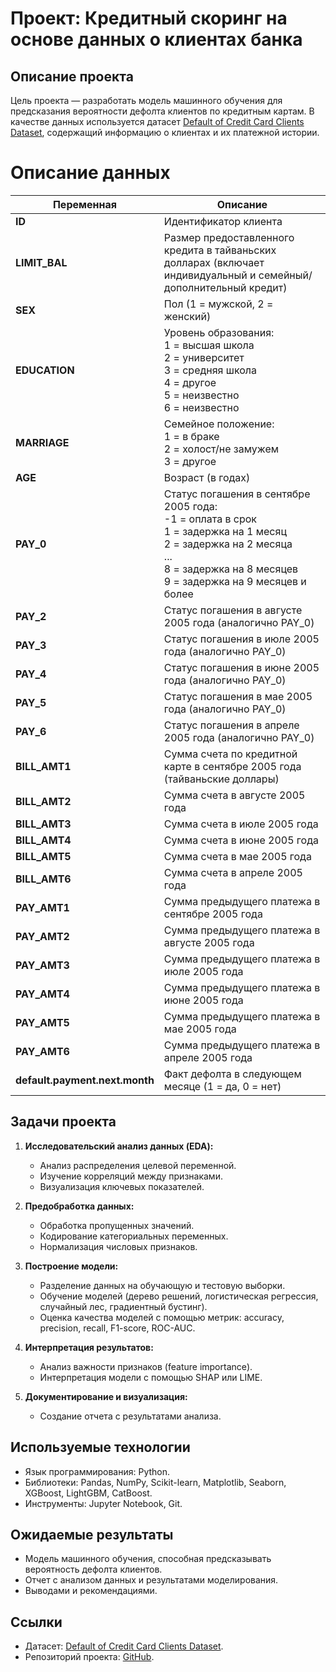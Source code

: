 # Проект: Кредитный скоринг на основе данных о клиентах банка

## Описание проекта
Цель проекта — разработать модель машинного обучения для предсказания вероятности дефолта клиентов по кредитным картам. В качестве данных используется датасет [Default of Credit Card Clients Dataset](https://www.kaggle.com/uciml/default-of-credit-card-clients-dataset), содержащий информацию о клиентах и их платежной истории.

# Описание данных

| Переменная | Описание |
|------------|----------|
| **ID** | Идентификатор клиента |
| **LIMIT_BAL** | Размер предоставленного кредита в тайваньских долларах (включает индивидуальный и семейный/дополнительный кредит) |
| **SEX** | Пол (1 = мужской, 2 = женский) |
| **EDUCATION** | Уровень образования:<br> 1 = высшая школа<br> 2 = университет<br> 3 = средняя школа<br> 4 = другое<br> 5 = неизвестно<br> 6 = неизвестно |
| **MARRIAGE** | Семейное положение:<br> 1 = в браке<br> 2 = холост/не замужем<br> 3 = другое |
| **AGE** | Возраст (в годах) |
| **PAY_0** | Статус погашения в сентябре 2005 года:<br> -1 = оплата в срок<br> 1 = задержка на 1 месяц<br> 2 = задержка на 2 месяца<br> ...<br> 8 = задержка на 8 месяцев<br> 9 = задержка на 9 месяцев и более |
| **PAY_2** | Статус погашения в августе 2005 года (аналогично PAY_0) |
| **PAY_3** | Статус погашения в июле 2005 года (аналогично PAY_0) |
| **PAY_4** | Статус погашения в июне 2005 года (аналогично PAY_0) |
| **PAY_5** | Статус погашения в мае 2005 года (аналогично PAY_0) |
| **PAY_6** | Статус погашения в апреле 2005 года (аналогично PAY_0) |
| **BILL_AMT1** | Сумма счета по кредитной карте в сентябре 2005 года (тайваньские доллары) |
| **BILL_AMT2** | Сумма счета в августе 2005 года |
| **BILL_AMT3** | Сумма счета в июле 2005 года |
| **BILL_AMT4** | Сумма счета в июне 2005 года |
| **BILL_AMT5** | Сумма счета в мае 2005 года |
| **BILL_AMT6** | Сумма счета в апреле 2005 года |
| **PAY_AMT1** | Сумма предыдущего платежа в сентябре 2005 года |
| **PAY_AMT2** | Сумма предыдущего платежа в августе 2005 года |
| **PAY_AMT3** | Сумма предыдущего платежа в июле 2005 года |
| **PAY_AMT4** | Сумма предыдущего платежа в июне 2005 года |
| **PAY_AMT5** | Сумма предыдущего платежа в мае 2005 года |
| **PAY_AMT6** | Сумма предыдущего платежа в апреле 2005 года |
| **default.payment.next.month** | Факт дефолта в следующем месяце (1 = да, 0 = нет) |

## Задачи проекта
1. **Исследовательский анализ данных (EDA):**
   - Анализ распределения целевой переменной.
   - Изучение корреляций между признаками.
   - Визуализация ключевых показателей.

2. **Предобработка данных:**
   - Обработка пропущенных значений.
   - Кодирование категориальных переменных.
   - Нормализация числовых признаков.

3. **Построение модели:**
   - Разделение данных на обучающую и тестовую выборки.
   - Обучение моделей (дерево решений, логистическая регрессия, случайный лес, градиентный бустинг).
   - Оценка качества моделей с помощью метрик: accuracy, precision, recall, F1-score, ROC-AUC.

4. **Интерпретация результатов:**
   - Анализ важности признаков (feature importance).
   - Интерпретация модели с помощью SHAP или LIME.

5. **Документирование и визуализация:**
   - Создание отчета с результатами анализа.

## Используемые технологии
- Язык программирования: Python.
- Библиотеки: Pandas, NumPy, Scikit-learn, Matplotlib, Seaborn, XGBoost, LightGBM, CatBoost.
- Инструменты: Jupyter Notebook, Git.

## Ожидаемые результаты
- Модель машинного обучения, способная предсказывать вероятность дефолта клиентов.
- Отчет с анализом данных и результатами моделирования.
- Выводами и рекомендациями.

## Ссылки
- Датасет: [Default of Credit Card Clients Dataset](https://www.kaggle.com/uciml/default-of-credit-card-clients-dataset).
- Репозиторий проекта: [GitHub](https://github.com/NikulinMichael/credit_scoring_app/tree/master).
